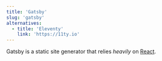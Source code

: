 ```yaml
---
title: 'Gatsby'
slug: 'gatsby'
alternatives:
  - title: 'Eleventy'
    link: 'https://11ty.io'
---
```


Gatsby is a static site generator that relies _heavily_ on [React](#react).
